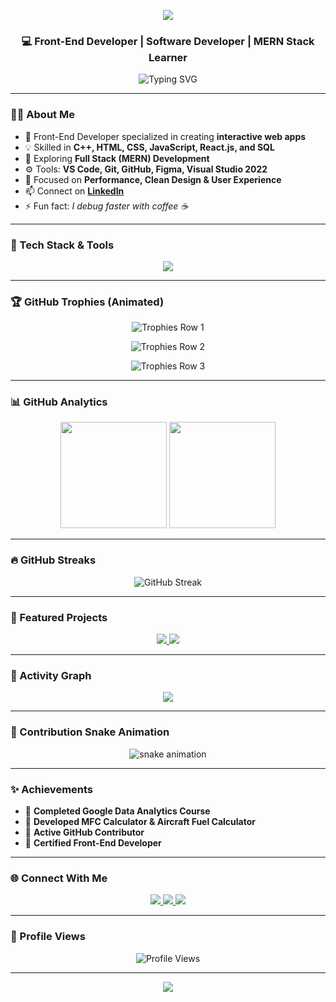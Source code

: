 <!-- 👋 Hi there — Welcome to my GitHub Profile -->

<!-- Header Animation -->
<p align="center">
  <img src="https://capsule-render.vercel.app/api?type=waving&color=0:60a5fa,100:6ee7b7&height=220&section=header&text=👋%20Benakaraj%20Gowda%20S%20U&fontSize=42&fontColor=ffffff&animation=fadeIn&fontAlignY=38"/>
</p>

<h3 align="center">💻 Front-End Developer | Software Developer | MERN Stack Learner</h3>

<p align="center">
  <img src="https://readme-typing-svg.demolab.com?font=Inter&size=22&duration=4000&pause=1000&color=6EE7B7&center=true&vCenter=true&width=650&lines=Front-End+Developer+%26+UI+Designer;Passionate+about+Interactive+Web+Apps;C%2B%2B+Programmer+%7C+React+Developer;Always+Learning+New+Technologies+🔥" alt="Typing SVG" />
</p>

---

### 🧑‍💻 About Me  
- 🚀 Front-End Developer specialized in creating **interactive web apps**
- 💡 Skilled in **C++, HTML, CSS, JavaScript, React.js, and SQL**
- 🌱 Exploring **Full Stack (MERN) Development**
- ⚙️ Tools: **VS Code, Git, GitHub, Figma, Visual Studio 2022**
- 🎯 Focused on **Performance, Clean Design & User Experience**
- 📫 Connect on [**LinkedIn**](https://www.linkedin.com/in/benakarajgowdasu)
- ⚡ Fun fact: *I debug faster with coffee ☕*

---

### 🧠 Tech Stack & Tools
<p align="center">
  <img src="https://skillicons.dev/icons?i=html,css,js,react,nodejs,express,mongodb,cpp,python,git,github,vscode,figma,postman&theme=dark" />
</p>

---

### 🏆 GitHub Trophies (Animated)
<p align="center">
  <img src="https://github-profile-trophy.vercel.app/?username=Benakarajgowdasu&theme=radical&no-frame=true&margin-w=15&column=7" alt="Trophies Row 1"/>
</p>

<p align="center">
  <img src="https://github-profile-trophy.vercel.app/?username=Benakarajgowdasu&theme=onedark&no-frame=true&margin-w=15&column=7" alt="Trophies Row 2"/>
</p>

<p align="center">
  <img src="https://github-profile-trophy.vercel.app/?username=Benakarajgowdasu&theme=dracula&no-frame=true&margin-w=15&column=7" alt="Trophies Row 3"/>
</p>

---

### 📊 GitHub Analytics
<p align="center">
  <img height="170" src="https://github-readme-stats.vercel.app/api?username=Benakarajgowdasu&show_icons=true&theme=tokyonight&hide_border=true&border_radius=15" />
  <img height="170" src="https://github-readme-stats.vercel.app/api/top-langs/?username=Benakarajgowdasu&layout=compact&theme=tokyonight&hide_border=true&border_radius=15" />
</p>

---

### 🔥 GitHub Streaks
<p align="center">
  <img src="https://streak-stats.demolab.com?user=Benakarajgowdasu&theme=tokyonight&hide_border=true&border_radius=15&fire=6EE7B7&ring=60A5FA" alt="GitHub Streak"/>
</p>

---

### 💼 Featured Projects
<p align="center">
  <a href="https://github.com/Benakarajgowdasu/Scientific-Calculator" target="_blank">
    <img src="https://github-readme-stats.vercel.app/api/pin/?username=Benakarajgowdasu&repo=Scientific-Calculator&theme=tokyonight&hide_border=true" />
  </a>
  <a href="https://github.com/Benakarajgowdasu/Aircraft-Fuel-Calculator" target="_blank">
    <img src="https://github-readme-stats.vercel.app/api/pin/?username=Benakarajgowdasu&repo=Aircraft-Fuel-Calculator&theme=tokyonight&hide_border=true" />
  </a>
</p>

---

### 🌈 Activity Graph
<p align="center">
  <img src="https://github-readme-activity-graph.vercel.app/graph?username=Benakarajgowdasu&theme=react-dark&bg_color=0D1117&hide_border=true&area=true" />
</p>

---

### 🐍 Contribution Snake Animation
<p align="center">
  <img src="https://raw.githubusercontent.com/Benakarajgowdasu/Benakarajgowdasu/output/github-contribution-grid-snake.svg" alt="snake animation" />
</p>

---

### ✨ Achievements
- 🥇 **Completed Google Data Analytics Course**
- 🎯 **Developed MFC Calculator & Aircraft Fuel Calculator**
- 💬 **Active GitHub Contributor**
- 📜 **Certified Front-End Developer**

---

### 🌐 Connect With Me
<p align="center">
  <a href="https://www.linkedin.com/in/benakarajgowdasu" target="_blank">
    <img src="https://img.shields.io/badge/LinkedIn-0A66C2?style=for-the-badge&logo=linkedin&logoColor=white"/>
  </a>
  <a href="mailto:benakarajgowdasu@gmail.com">
    <img src="https://img.shields.io/badge/Gmail-D14836?style=for-the-badge&logo=gmail&logoColor=white"/>
  </a>
  <a href="https://github.com/Benakarajgowdasu" target="_blank">
    <img src="https://img.shields.io/badge/GitHub-181717?style=for-the-badge&logo=github&logoColor=white"/>
  </a>
</p>

---

### 👀 Profile Views
<p align="center">
  <img src="https://komarev.com/ghpvc/?username=Benakarajgowdasu&style=for-the-badge&color=6EE7B7" alt="Profile Views"/>
</p>

---

<p align="center">
  <img src="https://capsule-render.vercel.app/api?type=waving&color=0:6ee7b7,100:60a5fa&height=120&section=footer"/>
</p>
